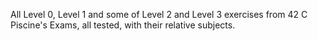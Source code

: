 All Level 0, Level 1 and some of Level 2 and Level 3 exercises from 42 C Piscine's Exams, all tested, with their relative subjects.

